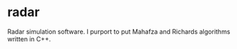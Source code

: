 # radar
Radar simulation software. I purport to put Mahafza and Richards algorithms written in C++.
